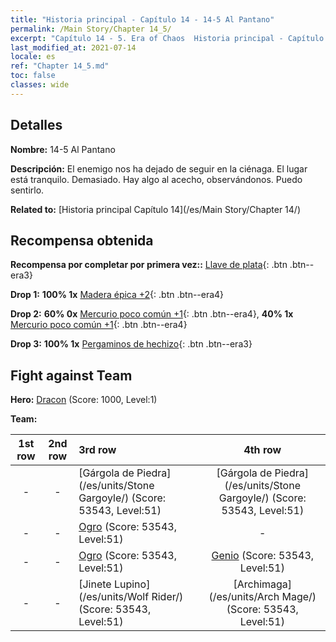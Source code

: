 ```yaml
---
title: "Historia principal - Capítulo 14 - 14-5 Al Pantano"
permalink: /Main Story/Chapter 14_5/
excerpt: "Capítulo 14 - 5. Era of Chaos  Historia principal - Capítulo 14_5. 14-5 Al Pantano"
last_modified_at: 2021-07-14
locale: es
ref: "Chapter 14_5.md"
toc: false
classes: wide
---
```


## Detalles

 **Nombre:** 14-5 Al Pantano

 **Descripción:** El enemigo nos ha dejado de seguir en la ciénaga. El lugar está tranquilo. Demasiado. Hay algo al acecho, observándonos. Puedo sentirlo.

 **Related to:** [Historia principal Capítulo 14](/es/Main Story/Chapter 14/)

## Recompensa obtenida

 **Recompensa por completar por primera vez::** [Llave de plata](/ItemsES/con_693/){: .btn .btn--era3}

 **Drop 1:** **100% 1x** [Madera épica +2](/ItemsES/mat_48/){: .btn .btn--era4}

 **Drop 2:** **60% 0x** [Mercurio poco común +1](/ItemsES/mat_42/){: .btn .btn--era4}, **40% 1x** [Mercurio poco común +1](/ItemsES/mat_42/){: .btn .btn--era4}

 **Drop 3:** **100% 1x** [Pergaminos de hechizo](/ItemsES/con_694/){: .btn .btn--era3}


## Fight against Team
 **Hero:** [Dracon](/es/heroes/Dracon/) (Score: 1000, Level:1)

 **Team:**


  | 1st row | 2nd row | 3rd row | 4th row |
  |:----:|:----:|:----|:----:|
  | - | - | [Gárgola de Piedra](/es/units/Stone Gargoyle/) (Score: 53543, Level:51)  | [Gárgola de Piedra](/es/units/Stone Gargoyle/) (Score: 53543, Level:51)  |
  | - | - | [Ogro](/es/units/Ogre/) (Score: 53543, Level:51)  | - |
  | - | - | [Ogro](/es/units/Ogre/) (Score: 53543, Level:51)  | [Genio](/es/units/Genie/) (Score: 53543, Level:51)  |
  | - | - | [Jinete Lupino](/es/units/Wolf Rider/) (Score: 53543, Level:51)  | [Archimaga](/es/units/Arch Mage/) (Score: 53543, Level:51)  |


